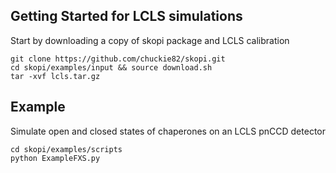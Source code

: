 ## Getting Started for LCLS simulations

Start by downloading a copy of skopi package and LCLS calibration
```
git clone https://github.com/chuckie82/skopi.git
cd skopi/examples/input && source download.sh
tar -xvf lcls.tar.gz
```

## Example

Simulate open and closed states of chaperones on an LCLS pnCCD detector
```
cd skopi/examples/scripts
python ExampleFXS.py
```
